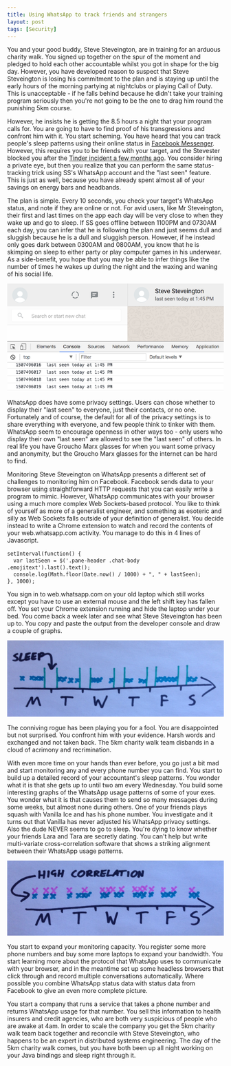 ```yaml
---
title: Using WhatsApp to track friends and strangers
layout: post
tags: [Security]
---
```

You and your good buddy, Steve Steveington, are in training for an arduous charity walk. You signed up together on the spur of the moment and pledged to hold each other accountable whilst you got in shape for the big day. However, you have developed reason to suspect that Steve Steveington is losing his commitment to the plan and is staying up until the early hours of the morning partying at nightclubs or playing Call of Duty. This is unacceptable - if he falls behind because he didn't take your training program seriously then you're not going to be the one to drag him round the punishing 5km course.

However, he insists he is getting the 8.5 hours a night that your program calls for. You are going to have to find proof of his transgressions and confront him with it. You start scheming. You have heard that you can track people's sleep patterns using their online status in [Facebook Messenger](https://defaultnamehere.tumblr.com/post/139351766005/graphing-when-your-facebook-friends-are-awake). However, this requires you to be friends with your target, and the Stevester blocked you after the [Tinder incident a few months ago](https://robertheaton.com/2014/12/08/fun-with-your-friends-facebook-and-tinder-session-tokens/). You consider hiring a private eye, but then you realize that you can perform the same status-tracking trick using SS's WhatsApp account and the "last seen" feature. This is just as well, because you have already spent almost all of your savings on energy bars and headbands.

The plan is simple. Every 10 seconds, you check your target's WhatsApp status, and note if they are online or not. For avid users, like Mr Steveington, their first and last times on the app each day will be very close to when they wake up and go to sleep. If SS goes offline between 1100PM and 0730AM each day, you can infer that he is following the plan and just seems dull and sluggish because he is a dull and sluggish person. However, if he instead only goes dark between 0300AM and 0800AM, you know that he is skimping on sleep to either party or play computer games in his underwear. As a side-benefit, you hope that you may be able to infer things like the number of times he wakes up during the night and the waxing and waning of his social life.

<p align="center">
<img src="/images/whatsapptracker1.png" />
</p>

WhatsApp does have some privacy settings. Users can chose whether to display their "last seen" to everyone, just their contacts, or no one. Fortunately and of course, the default for all of the privacy settings is to share everything with everyone, and few people think to tinker with them. WhatsApp seem to encourage openness in other ways too - only users who display their own "last seen" are allowed to see the "last seen" of others. In real life you have Groucho Marx glasses for when you want some privacy and anonymity, but the Groucho Marx glasses for the internet can be hard to find.

Monitoring Steve Steveington on WhatsApp presents a different set of challenges to monitoring him on Facebook. Facebook sends data to your browser using straightforward HTTP requests that you can easily write a program to mimic. However, WhatsApp communicates with your browser using a much more complex Web Sockets-based protocol. You like to think of yourself as more of a generalist engineer, and something as esoteric and silly as Web Sockets falls outside of your definition of generalist. You decide instead to write a Chrome extension to watch and record the contents of your web.whatsapp.com activity. You manage to do this in 4 lines of Javascript.

```
setInterval(function() {
  var lastSeen = $('.pane-header .chat-body .emojitext').last().text();
  console.log(Math.floor(Date.now() / 1000) + ", " + lastSeen);
}, 1000);
```

You sign in to web.whatsapp.com on your old laptop which still works except you have to use an external mouse and the left shift key has fallen off. You set your Chrome extension running and hide the laptop under your bed. You come back a week later and see what Steve Steveington has been up to. You copy and paste the output from the developer console and draw a couple of graphs.

<p align="center">
<img src="/images/whatsapptrackersleep.jpg" />
</p>

The conniving rogue has been playing you for a fool. You are disappointed but not surprised. You confront him with your evidence. Harsh words and exchanged and not taken back. The 5km charity walk team disbands in a cloud of acrimony and recrimination.

With even more time on your hands than ever before, you go just a bit mad and start monitoring any and every phone number you can find. You start to build up a detailed record of your accountant's sleep patterns. You wonder what it is that she gets up to until two am every Wednesday. You build some interesting graphs of the WhatsApp usage patterns of some of your exes. You wonder what it is that causes them to send so many messages during some weeks, but almost none during others. One of your friends plays squash with Vanilla Ice and has his phone number. You investigate and it turns out that Vanilla has never adjusted his WhatsApp privacy settings. Also the dude NEVER seems to go to sleep. You're dying to know whether your friends Lara and Tara are secretly dating. You can't help but write multi-variate cross-correlation software that shows a striking alignment between their WhatsApp usage patterns.

<p align="center">
<img src="/images/whatsapptrackercorrelation.jpg" />
</p>

You start to expand your monitoring capacity. You register some more phone numbers and buy some more laptops to expand your bandwidth. You start learning more about the protocol that WhatsApp uses to communicate with your browser, and in the meantime set up some headless browsers that click through and record multiple conversations automatically. Where possible you combine WhatsApp status data with status data from Facebook to give an even more complete picture.

You start a company that runs a service that takes a phone number and returns WhatsApp usage for that number. You sell this information to health insurers and credit agencies, who are both very suspicious of people who are awake at 4am. In order to scale the company you get the 5km charity walk team back together and reconcile with Steve Steveington, who happens to be an expert in distributed systems engineering. The day of the 5km charity walk comes, but you have both been up all night working on your Java bindings and sleep right through it.
